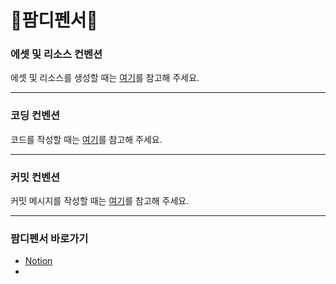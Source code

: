 # 🐹팜디펜서🐶

### 에셋 및 리소스 컨벤션

에셋 및 리소스를 생성할 때는 [여기](Docs/asset-convention.md)를 참고해 주세요.

---

### 코딩 컨벤션

코드를 작성할 때는 [여기](Docs/coding-convention.md)를 참고해 주세요.

---

### 커밋 컨벤션

커밋 메시지를 작성할 때는 [여기](Docs/commit-convention.md)를 참고해 주세요.

---

### 팜디펜서 바로가기

- [Notion]([Docs/commit-convention.md](https://www.notion.so/114c46037fb98082bacffe20c5c968ec?pvs=4))
- []()
